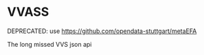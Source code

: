 VVASS 
=====

DEPRECATED: use https://github.com/opendata-stuttgart/metaEFA

The long missed VVS json api
